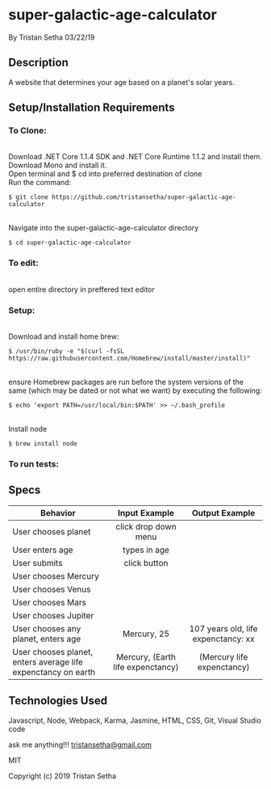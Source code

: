 # super-galactic-age-calculator

By Tristan Setha 03/22/19

## Description
A website that determines your age based on a planet's solar years.

## Setup/Installation Requirements

### To Clone:
<br/>Download .NET Core 1.1.4 SDK and .NET Core Runtime 1.1.2 and install them. Download Mono and install it.
<br/>Open terminal and $ cd into preferred destination of clone
<br/>Run the command:
```
$ git clone https://github.com/tristansetha/super-galactic-age-calculator
```
<br/>Navigate into the super-galactic-age-calculator directory
```
$ cd super-galactic-age-calculator
```
### To edit: 
<br/>open entire directory in preffered text editor

### Setup:
<br/>Download and install home brew: 
```
$ /usr/bin/ruby -e "$(curl -fsSL https://raw.githubusercontent.com/Homebrew/install/master/install)"
```
<br/>ensure Homebrew packages are run before the system versions of the same (which may be dated or not what we want) by executing the following:
```
$ echo 'export PATH=/usr/local/bin:$PATH' >> ~/.bash_profile
```
<br/> Install node
```
$ brew install node
```
### To run tests:

## Specs

|   Behavior                          | Input Example | Output Example |
| ------------------------------------|:-------------:| :-------------:|
| User chooses planet | click drop down menu |   |
| User enters age | types in age |  |
| User submits | click button | |
| User chooses Mercury | | |
| User chooses Venus |  |  | 
| User chooses Mars | | |
| User chooses Jupiter |  | |
| User chooses any planet, enters age | Mercury, 25 | 107 years old, life expenctancy: xx |
| User chooses planet, enters average life expenctancy on earth | Mercury, (Earth life expenctancy) | (Mercury life expenctancy) |


## Technologies Used

Javascript, Node, Webpack, Karma, Jasmine, HTML, CSS, Git, Visual Studio code

ask me anything!!! tristansetha@gmail.com

MIT

Copyright (c) 2019 Tristan Setha